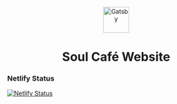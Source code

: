 <p align="center">
  <a href="https://www.gatsbyjs.com/?utm_source=starter&utm_medium=readme&utm_campaign=minimal-starter-ts">
    <img alt="Gatsby" src="https://www.gatsbyjs.com/Gatsby-Monogram.svg" width="60" />
  </a>
</p>
<h1 align="center">
  Soul Café Website
</h1>

### Netlify Status

[![Netlify Status](https://api.netlify.com/api/v1/badges/263f593a-6adb-4395-a685-073fc3d6cf1c/deploy-status)](https://app.netlify.com/sites/comforting-kringle-dfc4ec/deploys)
